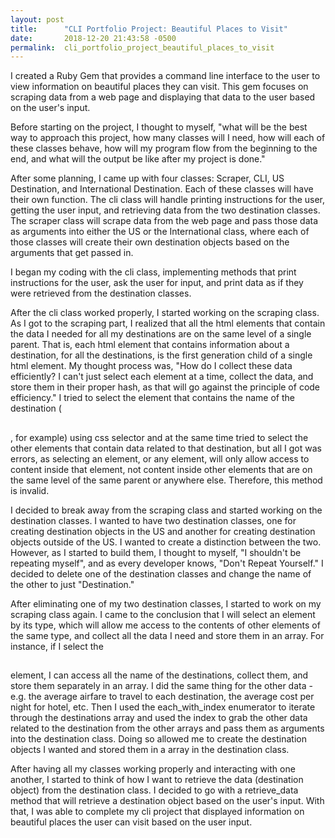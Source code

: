 ```yaml
---
layout: post
title:      "CLI Portfolio Project: Beautiful Places to Visit"
date:       2018-12-20 21:43:58 -0500
permalink:  cli_portfolio_project_beautiful_places_to_visit
---
```



I created a Ruby Gem that provides a command line interface to the user to view information on beautiful places they can visit. This gem focuses on scraping data from a web page and displaying that data to the user based on the user's input. 

Before starting on the project, I thought to myself, "what will be the best way to approach this project, how many classes will I need, how will each of these classes behave, how will my program flow from the beginning to the end, and what will the output be like after my project is done." 

After some planning, I came up with four classes: Scraper, CLI, US Destination, and International Destination. Each of these classes will have their own function. The cli class will handle printing instructions for the user, getting the user input, and retrieving data from the two destination classes. The scraper class will scrape data from the web page and pass those data as arguments into either the US or the International class, where each of those classes will create their own destination objects based on the arguments that get passed in. 

I began my coding with the cli class, implementing methods that print instructions for the user, ask the user for input, and print data as if they were retrieved from the destination classes. 

After the cli class worked properly, I started working on the scraping class. As I got to the scraping part, I realized that all the html elements that contain the data I needed for all my destinations are on the same level of a single parent. That is, each html element that contains information about a destination, for all the destinations, is the first generation child of a single html element. My thought process was, "How do I collect these data efficiently? I can't just select each element at a time, collect the data, and store them in their proper hash, as that will go against the principle of code efficiency." I tried to select the element that contains the name of the destination (<h2></h2>, for example) using css selector and at the same time tried to select the other elements that contain data related to that destination, but all I got was errors, as selecting an element, or any element, will only allow access to content inside that element, not content inside other elements that are on the same level of the same parent or anywhere else. Therefore, this method is invalid. 

I decided to break away from the scraping class and started working on the destination classes. I wanted to have two destination classes, one for creating destination objects in the US and another for creating destination objects outside of the US. I wanted to create a distinction between the two. However, as I started to build them, I thought to myself, "I shouldn't be repeating myself", and as every developer knows, "Don't Repeat Yourself." I decided to delete one of the destination classes and change the name of the other to just "Destination."

After eliminating one of my two destination classes, I started to work on my scraping class again. I came to the conclusion that I will select an element by its type, which will allow me access to the contents of other elements of the same type, and collect all the data I need and store them in an array. For instance, if I select the <h2></h2> element, I can access all the name of the destinations, collect them, and store them separately in an array. I did the same thing for the other data - e.g. the average airfare to travel to each destination, the average cost per night for hotel, etc. Then I used the each_with_index enumerator to iterate through the destinations array and used the index to grab the other data related to the destination from the other arrays and pass them as arguments into the destination class. Doing so allowed me to create the destination objects I wanted and stored them in a array in the destination class. 

After having all my classes working properly and interacting with one another, I started to think of how I want to retrieve the data (destination object) from the destination class. I decided to go with a retrieve_data method that will retrieve a destination object based on the user's input. With that, I was able to complete my cli project that displayed information on beautiful places the user can visit based on the user input.
